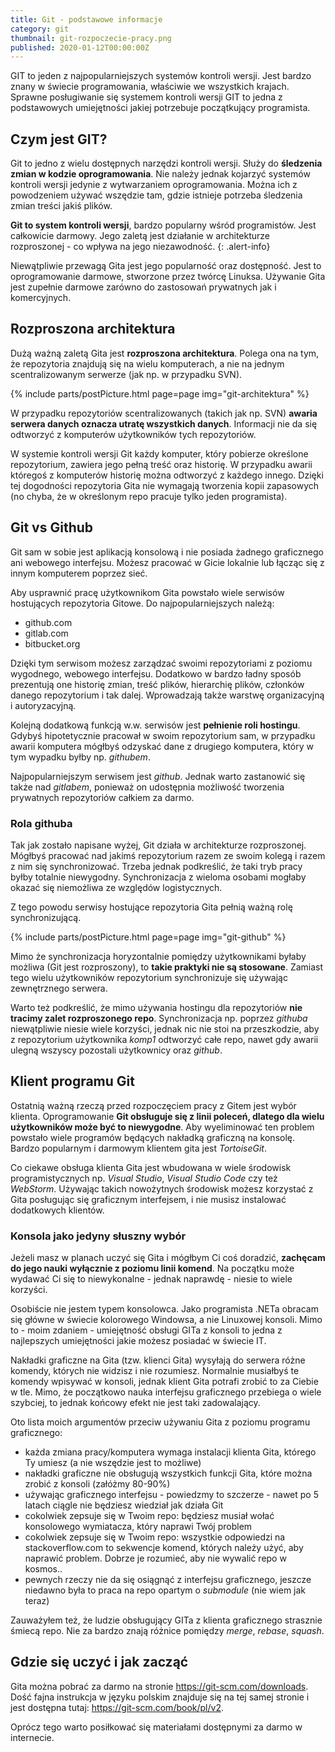 ```yaml
---
title: Git - podstawowe informacje
category: git
thumbnail: git-rozpoczecie-pracy.png
published: 2020-01-12T00:00:00Z
---
```

GIT to jeden z najpopularniejszych systemów kontroli wersji. Jest bardzo znany w świecie programowania, właściwie we wszystkich krajach. Sprawne posługiwanie się systemem kontroli wersji GIT to jedna z podstawowych umiejętności jakiej potrzebuje początkujący programista.

<!--more-->

## Czym jest GIT?

Git to jedno z wielu dostępnych narzędzi kontroli wersji. Służy do **śledzenia zmian w kodzie oprogramowania**. Nie należy jednak kojarzyć systemów kontroli wersji jedynie z wytwarzaniem oprogramowania. Można ich z powodzeniem używać wszędzie tam, gdzie istnieje potrzeba śledzenia zmian treści jakiś plików.

**Git to system kontroli wersji**, bardzo popularny wśród programistów. Jest całkowicie darmowy. Jego zaletą jest działanie w architekturze rozproszonej - co wpływa na jego niezawodność.
{: .alert-info} 

Niewątpliwie przewagą Gita jest jego popularność oraz dostępność. Jest to oprogramowanie darmowe, stworzone przez twórcę Linuksa. Używanie Gita jest zupełnie darmowe zarówno do zastosowań prywatnych jak i komercyjnych.

## Rozproszona architektura

Dużą ważną zaletą Gita jest **rozproszona architektura**. Polega ona na tym, że repozytoria znajdują się na wielu komputerach, a nie na jednym scentralizowanym serwerze (jak np. w przypadku SVN).

{% include parts/postPicture.html page=page img="git-architektura" %}

W przypadku repozytoriów scentralizowanych (takich jak np. SVN) **awaria serwera danych oznacza utratę wszystkich danych**. Informacji nie da się odtworzyć z komputerów użytkowników tych repozytoriów.

W systemie kontroli wersji Git każdy komputer, który pobierze określone repozytorium, zawiera jego pełną treść oraz historię. W przypadku awarii któregoś z komputerów historię można odtworzyć z każdego innego. Dzięki tej dogodności repozytoria Gita nie wymagają tworzenia kopii zapasowych (no chyba, że w określonym repo pracuje tylko jeden programista).

## Git vs Github

Git sam w sobie jest aplikacją konsolową i nie posiada żadnego graficznego ani webowego interfejsu. Możesz pracować w Gicie lokalnie lub łącząc się z innym komputerem poprzez sieć.

Aby usprawnić pracę użytkownikom Gita powstało wiele serwisów hostujących repozytoria Gitowe. Do najpopularniejszych należą:

- github.com
- gitlab.com
- bitbucket.org

Dzięki tym serwisom możesz zarządzać swoimi repozytoriami z poziomu wygodnego, webowego interfejsu. Dodatkowo w bardzo ładny sposób prezentują one historię zmian, treść plików, hierarchię plików, członków danego repozytorium i tak dalej. Wprowadzają także warstwę organizacyjną i autoryzacyjną.

Kolejną dodatkową funkcją w.w. serwisów jest **pełnienie roli hostingu**. Gdybyś hipotetycznie pracował w swoim repozytorium sam, w przypadku awarii komputera mógłbyś odzyskać dane z drugiego komputera, który w tym wypadku byłby np. *githubem*.

Najpopularniejszym serwisem jest *github*. Jednak warto zastanowić się także nad *gitlabem*, ponieważ on udostępnia możliwość tworzenia prywatnych repozytoriów całkiem za darmo.

### Rola githuba

Tak jak zostało napisane wyżej, Git działa w architekturze rozproszonej. Mógłbyś pracować nad jakimś repozytorium razem ze swoim kolegą i razem z nim się synchronizować. Trzeba jednak podkreślić, że taki tryb pracy byłby totalnie niewygodny. Synchronizacja z wieloma osobami mogłaby okazać się niemożliwa ze względów logistycznych.

Z tego powodu serwisy hostujące repozytoria Gita pełnią ważną rolę synchronizującą.

{% include parts/postPicture.html page=page img="git-github" %}

Mimo że synchronizacja horyzontalnie pomiędzy użytkownikami byłaby możliwa (Git jest rozproszony), to **takie praktyki nie są stosowane**. Zamiast tego wielu użytkowników repozytorium synchronizuje się używając zewnętrznego serwera.

Warto też podkreślić, że mimo używania hostingu dla repozytoriów **nie tracimy zalet rozproszonego repo**. Synchronizacja np. poprzez *githuba* niewątpliwie niesie wiele korzyści, jednak nic nie stoi na przeszkodzie, aby z repozytorium użytkownika *komp1* odtworzyć całe repo, nawet gdy awarii ulegną wszyscy pozostali użytkownicy oraz *github*.

## Klient programu Git

Ostatnią ważną rzeczą przed rozpoczęciem pracy z Gitem jest wybór klienta. Oprogramowanie **Git obsługuje się z linii poleceń, dlatego dla wielu użytkowników może być to niewygodne**. Aby wyeliminować ten problem powstało wiele programów będących nakładką graficzną na konsolę. Bardzo popularnym i darmowym klientem gita jest *TortoiseGit*.

Co ciekawe obsługa klienta Gita jest wbudowana w wiele środowisk programistycznych np. *Visual Studio*, *Visual Studio Code* czy też *WebStorm*. Używając takich nowożytnych środowisk możesz korzystać z Gita posługując się graficznym interfejsem, i nie musisz instalować dodatkowych klientów.

### Konsola jako jedyny słuszny wybór

Jeżeli masz w planach uczyć się Gita i mógłbym Ci coś doradzić, **zachęcam do jego nauki wyłącznie z poziomu linii komend**. Na początku może wydawać Ci się to niewykonalne - jednak naprawdę - niesie to wiele korzyści.

Osobiście nie jestem typem konsolowca. Jako programista .NETa obracam się główne w świecie kolorowego Windowsa, a nie Linuxowej konsoli. Mimo to - moim zdaniem - umiejętność obsługi GITa z konsoli to jedna z najlepszych umiejętności jakie możesz posiadać w świecie IT.

Nakładki graficzne na Gita (tzw. klienci Gita) wysyłają do serwera różne komendy, których nie widzisz i nie rozumiesz. Normalnie musiałbyś te komendy wpisywać w konsoli, jednak klient Gita potrafi zrobić to za Ciebie w tle. Mimo, że początkowo nauka interfejsu graficznego przebiega o wiele szybciej, to jednak końcowy efekt nie jest taki zadowalający.

Oto lista moich argumentów przeciw używaniu Gita z poziomu programu graficznego:

- każda zmiana pracy/komputera wymaga instalacji klienta Gita, którego Ty umiesz (a nie wszędzie jest to możliwe)
- nakładki graficzne nie obsługują wszystkich funkcji Gita, które można zrobić z konsoli (załóżmy 80-90%)
- używając graficznego interfejsu - powiedzmy to szczerze - nawet po 5 latach ciągle nie będziesz wiedział jak działa Git
- cokolwiek zepsuje się w Twoim repo: będziesz musiał wołać konsolowego wymiatacza, który naprawi Twój problem
- cokolwiek zepsuje się w Twoim repo: wszystkie odpowiedzi na stackoverflow.com to sekwencje komend, których należy użyć, aby naprawić problem. Dobrze je rozumieć, aby nie wywalić repo w kosmos..
- pewnych rzeczy nie da się osiągnąć z interfejsu graficznego, jeszcze niedawno była to praca na repo opartym o *submodule* (nie wiem jak teraz)

Zauważyłem też, że ludzie obsługujący GITa z klienta graficznego strasznie śmiecą repo. Nie za bardzo znają różnice pomiędzy *merge*, *rebase*, *squash*.

## Gdzie się uczyć i jak zacząć

Gita można pobrać za darmo na stronie <https://git-scm.com/downloads>. Dość fajna instrukcja w języku polskim znajduje się na tej samej stronie i jest dostępna tutaj: <https://git-scm.com/book/pl/v2>.

Oprócz tego warto posiłkować się materiałami dostępnymi za darmo w internecie.
